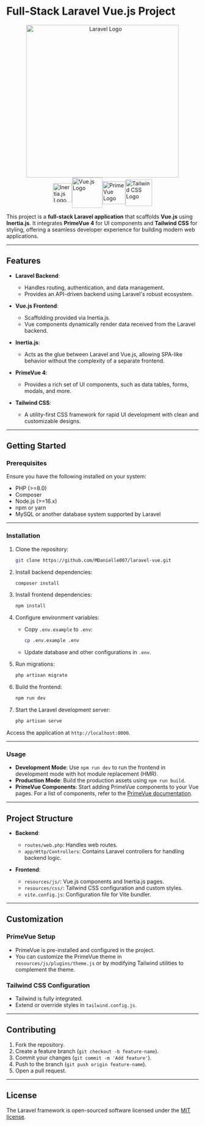 # Full-Stack Laravel Vue.js Project

<div align="center"> <a href="https://laravel.com" target="_blank"> <img src="https://raw.githubusercontent.com/laravel/art/master/logo-lockup/5%20SVG/2%20CMYK/1%20Full%20Color/laravel-logolockup-cmyk-red.svg" width="400" alt="Laravel Logo"> </a> </div> <div style="display:flex; justify-content:center; align-items:center;"> <span> <a href="https://inertiajs.com/" target="_blank"> <img src="https://avatars.githubusercontent.com/u/47703742?s=200&v=4" width="50" alt="Inertia.js Logo"> </a> </span> <span> <a href="https://vuejs.org/" target="_blank"> <img src="https://avatars.githubusercontent.com/u/6128107?s=200&v=4" width="80" alt="Vue.js Logo"> </a> </span> <span> <a href="https://primevue.org/" target="_blank"> <img src="https://i2.wp.com/www.primefaces.org/wp-content/uploads/2019/12/primevue-logo.png?fit=300%2C300&ssl=1" width="60" alt="PrimeVue Logo"> </a> </span> <span> <a href="https://tailwindcss.com/" target="_blank"> <img src="https://tailwindcss.com/_next/static/media/tailwindcss-mark.3c5441fc7a190fb1800d4a5c7f07ba4b1345a9c8.svg" width="70" alt="Tailwind CSS Logo"> </a> </span> </div>

This project is a **full-stack Laravel application** that scaffolds **Vue.js** using **Inertia.js**. It integrates **PrimeVue 4** for UI components and **Tailwind CSS** for styling, offering a seamless developer experience for building modern web applications.

---

## **Features**

-   **Laravel Backend**:

    -   Handles routing, authentication, and data management.
    -   Provides an API-driven backend using Laravel's robust ecosystem.

-   **Vue.js Frontend**:

    -   Scaffolding provided via Inertia.js.
    -   Vue components dynamically render data received from the Laravel backend.

-   **Inertia.js**:

    -   Acts as the glue between Laravel and Vue.js, allowing SPA-like behavior without the complexity of a separate frontend.

-   **PrimeVue 4**:

    -   Provides a rich set of UI components, such as data tables, forms, modals, and more.

-   **Tailwind CSS**:
    -   A utility-first CSS framework for rapid UI development with clean and customizable designs.

---

## **Getting Started**

### **Prerequisites**

Ensure you have the following installed on your system:

-   PHP (>=8.0)
-   Composer
-   Node.js (>=16.x)
-   npm or yarn
-   MySQL or another database system supported by Laravel

---

### **Installation**

1. Clone the repository:

    ```bash
    git clone https://github.com/MDanielle007/laravel-vue.git
    ```

2. Install backend dependencies:

    ```bash
    composer install
    ```

3. Install frontend dependencies:

    ```bash
    npm install
    ```

4. Configure environment variables:

    - Copy `.env.example` to `.env`:
        ```bash
        cp .env.example .env
        ```
    - Update database and other configurations in `.env`.

5. Run migrations:

    ```bash
    php artisan migrate
    ```

6. Build the frontend:

    ```bash
    npm run dev
    ```

7. Start the Laravel development server:
    ```bash
    php artisan serve
    ```

Access the application at `http://localhost:8000`.

---

### **Usage**

-   **Development Mode**: Use `npm run dev` to run the frontend in development mode with hot module replacement (HMR).
-   **Production Mode**: Build the production assets using `npm run build`.
-   **PrimeVue Components**: Start adding PrimeVue components to your Vue pages. For a list of components, refer to the [PrimeVue documentation](https://primevue.org/).

---

## **Project Structure**

-   **Backend**:

    -   `routes/web.php`: Handles web routes.
    -   `app/Http/Controllers`: Contains Laravel controllers for handling backend logic.

-   **Frontend**:
    -   `resources/js/`: Vue.js components and Inertia.js pages.
    -   `resources/css/`: Tailwind CSS configuration and custom styles.
    -   `vite.config.js`: Configuration file for Vite bundler.

---

## **Customization**

### **PrimeVue Setup**

-   PrimeVue is pre-installed and configured in the project.
-   You can customize the PrimeVue theme in `resources/js/plugins/theme.js` or by modifying Tailwind utilities to complement the theme.

### **Tailwind CSS Configuration**

-   Tailwind is fully integrated.
-   Extend or override styles in `tailwind.config.js`.

---

## **Contributing**

1. Fork the repository.
2. Create a feature branch (`git checkout -b feature-name`).
3. Commit your changes (`git commit -m 'Add feature'`).
4. Push to the branch (`git push origin feature-name`).
5. Open a pull request.

---

## **License**

The Laravel framework is open-sourced software licensed under the [MIT license](https://opensource.org/licenses/MIT).
